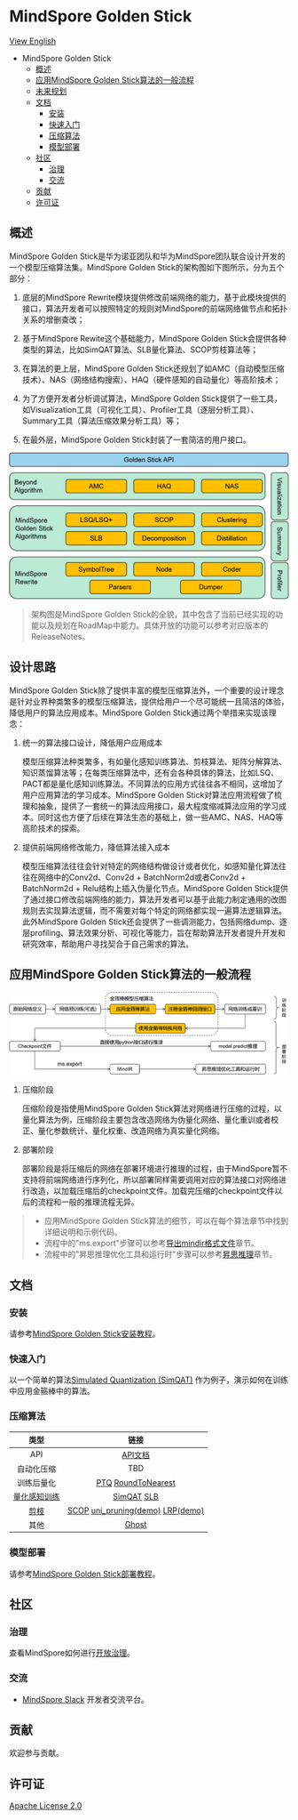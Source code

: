 # MindSpore Golden Stick

[View English](./README.md)

<!-- TOC -->

- MindSpore Golden Stick
    - [概述](#概述)
    - [应用MindSpore Golden Stick算法的一般流程](#应用mindspore-golden-stick算法的一般流程)
    - [未来规划](#未来规划)
    - [文档](#文档)
        - [安装](#安装)
        - [快速入门](#快速入门)
        - [压缩算法](#压缩算法)
        - [模型部署](#模型部署)
    - [社区](#社区)
        - [治理](#治理)
        - [交流](#交流)
    - [贡献](#贡献)
    - [许可证](#许可证)

<!-- /TOC -->

## 概述

MindSpore Golden Stick是华为诺亚团队和华为MindSpore团队联合设计开发的一个模型压缩算法集。MindSpore Golden Stick的架构图如下图所示，分为五个部分：

1. 底层的MindSpore Rewrite模块提供修改前端网络的能力，基于此模块提供的接口，算法开发者可以按照特定的规则对MindSpore的前端网络做节点和拓扑关系的增删查改；

2. 基于MindSpore Rewite这个基础能力，MindSpore Golden Stick会提供各种类型的算法，比如SimQAT算法、SLB量化算法、SCOP剪枝算法等；

3. 在算法的更上层，MindSpore Golden Stick还规划了如AMC（自动模型压缩技术）、NAS（网络结构搜索）、HAQ（硬件感知的自动量化）等高阶技术；

4. 为了方便开发者分析调试算法，MindSpore Golden Stick提供了一些工具，如Visualization工具（可视化工具）、Profiler工具（逐层分析工具）、Summary工具（算法压缩效果分析工具）等；

5. 在最外层，MindSpore Golden Stick封装了一套简洁的用户接口。

![金箍棒架构图](docs/images/zh_cn/golden-stick-arch.png)

> 架构图是MindSpore Golden Stick的全貌，其中包含了当前已经实现的功能以及规划在RoadMap中能力。具体开放的功能可以参考对应版本的ReleaseNotes。

## 设计思路

MindSpore Golden Stick除了提供丰富的模型压缩算法外，一个重要的设计理念是针对业界种类繁多的模型压缩算法，提供给用户一个尽可能统一且简洁的体验，降低用户的算法应用成本。MindSpore Golden Stick通过两个举措来实现该理念：

1. 统一的算法接口设计，降低用户应用成本

   模型压缩算法种类繁多，有如量化感知训练算法、剪枝算法、矩阵分解算法、知识蒸馏算法等；在每类压缩算法中，还有会各种具体的算法，比如LSQ、PACT都是量化感知训练算法。不同算法的应用方式往往各不相同，这增加了用户应用算法的学习成本。MindSpore Golden Stick对算法应用流程做了梳理和抽象，提供了一套统一的算法应用接口，最大程度缩减算法应用的学习成本。同时这也方便了后续在算法生态的基础上，做一些AMC、NAS、HAQ等高阶技术的探索。

2. 提供前端网络修改能力，降低算法接入成本

   模型压缩算法往往会针对特定的网络结构做设计或者优化，如感知量化算法往往在网络中的Conv2d、Conv2d + BatchNorm2d或者Conv2d + BatchNorm2d + Relu结构上插入伪量化节点。MindSpore Golden Stick提供了通过接口修改前端网络的能力，算法开发者可以基于此能力制定通用的改图规则去实现算法逻辑，而不需要对每个特定的网络都实现一遍算法逻辑算法。此外MindSpore Golden Stick还会提供了一些调测能力，包括网络dump、逐层profiling、算法效果分析、可视化等能力，旨在帮助算法开发者提升开发和研究效率，帮助用户寻找契合于自己需求的算法。

## 应用MindSpore Golden Stick算法的一般流程

![金箍棒流程图](docs/images/zh_cn/workflow.png)

1. 压缩阶段

    压缩阶段是指使用MindSpore Golden Stick算法对网络进行压缩的过程，以量化算法为例，压缩阶段主要包含改造网络为伪量化网络、量化重训或者校正、量化参数统计、量化权重、改造网络为真实量化网络。

2. 部署阶段

    部署阶段是将压缩后的网络在部署环境进行推理的过程，由于MindSpore暂不支持将前端网络进行序列化，所以部署同样需要调用对应的算法接口对网络进行改造，以加载压缩后的checkpoint文件。加载完压缩的checkpoint文件以后的流程和一般的推理流程无异。

> - 应用MindSpore Golden Stick算法的细节，可以在每个算法章节中找到详细说明和示例代码。
> - 流程中的"ms.export"步骤可以参考[导出mindir格式文件](https://www.mindspore.cn/tutorials/zh-CN/master/beginner/save_load.html#保存和加载mindir)章节。
> - 流程中的"昇思推理优化工具和运行时"步骤可以参考[昇思推理](https://mindspore.cn/docs/zh-CN/master/model_infer/ms_infer/overview.html)章节。

## 文档

### 安装

请参考[MindSpore Golden Stick安装教程](docs/docs/docs_zh_cn/install.md)。

### 快速入门

以一个简单的算法[Simulated Quantization (SimQAT)](https://gitee.com/mindspore/docs/blob/master/docs/golden_stick/docs/source_zh_cn/quantization/simqat.md) 作为例子，演示如何在训练中应用金箍棒中的算法。

### 压缩算法

| 类型 |                             链接                                  |
| :---------------------: | :-----------------------------------------------------------------: |
| API         | [API文档](https://www.mindspore.cn/golden_stick/docs/zh-CN/master) |
| 自动化压缩   | TBD |
| 训练后量化   | [PTQ](mindspore_gs/ptq/ptq/README_CN.md) [RoundToNearest](mindspore_gs/ptq/round_to_nearest/README_CN.ipynb) |
| [量化感知训练](mindspore_gs/quantization/README_CN.md) | [SimQAT](mindspore_gs/quantization/simulated_quantization/README_CN.md) [SLB](mindspore_gs/quantization/slb/README_CN.md) |
| [剪枝](mindspore_gs/pruner/README_CN.md) | [SCOP](mindspore_gs/pruner/scop/README_CN.md) [uni_pruning(demo)](mindspore_gs/pruner/uni_pruning/README.md) [LRP(demo)](mindspore_gs/pruner/heads/lrp/README.md)  |
| 其他 | [Ghost](mindspore_gs/ghost/README_CN.md)  |

### 模型部署

请参考[MindSpore Golden Stick部署教程](docs/docs/docs_zh_cn/deployment/overview.md)。

## 社区

### 治理

查看MindSpore如何进行[开放治理](https://gitee.com/mindspore/community/blob/master/governance.md)。

### 交流

- [MindSpore Slack](https://join.slack.com/t/mindspore/shared_invite/zt-dgk65rli-3ex4xvS4wHX7UDmsQmfu8w) 开发者交流平台。

## 贡献

欢迎参与贡献。

## 许可证

[Apache License 2.0](https://gitee.com/mindspore/golden-stick/blob/master/LICENSE)
